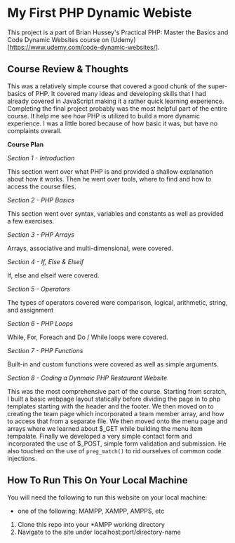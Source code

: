 # My First PHP Dynamic Webiste

This project is a part of Brian Hussey's Practical PHP: Master the Basics and Code Dynamic Websites course on (Udemy)[https://www.udemy.com/code-dynamic-websites/]. 

## Course Review & Thoughts

This was a relatively simple course that covered a good chunk of the super-basics of PHP. It covered many ideas and developing skills that I had already covered in JavaScript making it a rather quick learning experience. Completing the final project probably was the most helpful part of the entire course. It help me see how PHP is utilized to build a more dynamic experience. I was a little bored because of how basic it was, but have no complaints overall.

**Course Plan**

*Section 1 - Introduction*

This section went over what PHP is and provided a shallow explanation about how it works. Then he went over tools, where to find and how to access the course files.

*Section 2 - PHP Basics*

This section went over syntax, variables and constants as well as provided a few exercises.

*Section 3 - PHP Arrays*

Arrays, associative and multi-dimensional, were covered.

*Section 4 - If, Else & Elseif*

If, else and elseif were covered.

*Section 5 - Operators*

The types of operators covered were comparison, logical, arithmetic, string, and assignment

*Section 6 - PHP Loops*

While, For, Foreach and Do / While loops were covered.

*Section 7 - PHP Functions*

Built-in and custom functions were covered as well as simple arguments.

*Section 8 - Coding a Dynmaic PHP Restaurant Website*

This was the most comprehensive part of the course. Starting from scratch, I built a basic webpage layout statically before dividing the page in to php templates starting with the header and the footer. We then moved on to creating the team page which incorporated a team member array, and how to access that from a separate file. We then moved onto the menu page and arrays where we learned about $_GET while building the menu item tempalate. Finally we developed a very simple contact form and incorporated the use of $_POST, simple form validation and submission. He also touched on the use of `preg_match()` to rid ourselves of common code injections.

## How To Run This On Your Local Machine

You will need the following to run this website on your local machine:
- one of the following: MAMPP, XAMPP, AMPPS, etc

1. Clone this repo into your *AMPP working directory
2. Navigate to the site under localhost:port/directory-name


